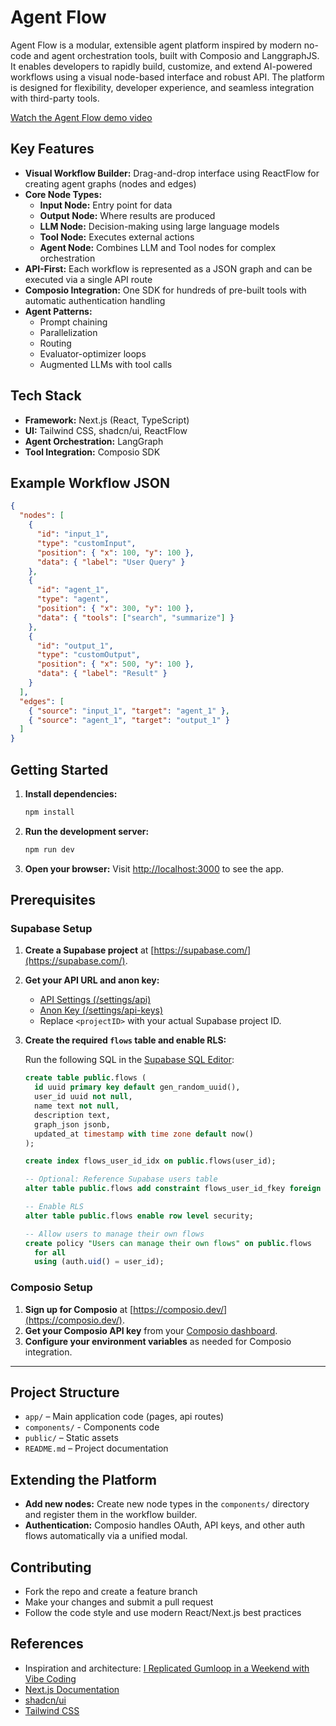 # Agent Flow

Agent Flow is a modular, extensible agent platform inspired by modern no-code and agent orchestration tools, built with Composio and LanggraphJS. It enables developers to rapidly build, customize, and extend AI-powered workflows using a visual node-based interface and robust API. The platform is designed for flexibility, developer experience, and seamless integration with third-party tools.

[Watch the Agent Flow demo video](agent_flow_web.mp4)

## Key Features

- **Visual Workflow Builder:** Drag-and-drop interface using ReactFlow for creating agent graphs (nodes and edges)
- **Core Node Types:**
  - **Input Node:** Entry point for data
  - **Output Node:** Where results are produced
  - **LLM Node:** Decision-making using large language models
  - **Tool Node:** Executes external actions
  - **Agent Node:** Combines LLM and Tool nodes for complex orchestration
- **API-First:** Each workflow is represented as a JSON graph and can be executed via a single API route
- **Composio Integration:** One SDK for hundreds of pre-built tools with automatic authentication handling
- **Agent Patterns:**
  - Prompt chaining
  - Parallelization
  - Routing
  - Evaluator-optimizer loops
  - Augmented LLMs with tool calls

## Tech Stack

- **Framework:** Next.js (React, TypeScript)
- **UI:** Tailwind CSS, shadcn/ui, ReactFlow
- **Agent Orchestration:** LangGraph
- **Tool Integration:** Composio SDK

## Example Workflow JSON

```json
{
  "nodes": [
    {
      "id": "input_1",
      "type": "customInput",
      "position": { "x": 100, "y": 100 },
      "data": { "label": "User Query" }
    },
    {
      "id": "agent_1",
      "type": "agent",
      "position": { "x": 300, "y": 100 },
      "data": { "tools": ["search", "summarize"] }
    },
    {
      "id": "output_1",
      "type": "customOutput",
      "position": { "x": 500, "y": 100 },
      "data": { "label": "Result" }
    }
  ],
  "edges": [
    { "source": "input_1", "target": "agent_1" },
    { "source": "agent_1", "target": "output_1" }
  ]
}
```

## Getting Started

1. **Install dependencies:**

   ```bash
   npm install
   ```

2. **Run the development server:**

   ```bash
   npm run dev
   ```

3. **Open your browser:**
   Visit [http://localhost:3000](http://localhost:3000) to see the app.

## Prerequisites

### Supabase Setup

1. **Create a Supabase project** at [https://supabase.com/](https://supabase.com/).

2. **Get your API URL and anon key:**

   - [API Settings (/settings/api)](https://supabase.com/dashboard/project/<projectID>/settings/api)
   - [Anon Key (/settings/api-keys)](https://supabase.com/dashboard/project/<projectID>/settings/api-keys)
   - Replace `<projectID>` with your actual Supabase project ID.

3. **Create the required `flows` table and enable RLS:**

   Run the following SQL in the [Supabase SQL Editor](https://supabase.com/dashboard/project/<projectID>/sql):

   ```sql
   create table public.flows (
     id uuid primary key default gen_random_uuid(),
     user_id uuid not null,
     name text not null,
     description text,
     graph_json jsonb,
     updated_at timestamp with time zone default now()
   );

   create index flows_user_id_idx on public.flows(user_id);

   -- Optional: Reference Supabase users table
   alter table public.flows add constraint flows_user_id_fkey foreign key (user_id) references auth.users(id);

   -- Enable RLS
   alter table public.flows enable row level security;

   -- Allow users to manage their own flows
   create policy "Users can manage their own flows" on public.flows
     for all
     using (auth.uid() = user_id);
   ```

### Composio Setup

1. **Sign up for Composio** at [https://composio.dev/](https://composio.dev/).
2. **Get your Composio API key** from your [Composio dashboard](https://app.composio.dev/).
3. **Configure your environment variables** as needed for Composio integration.

---

## Project Structure

- `app/` – Main application code (pages, api routes)
- `components/` - Components code
- `public/` – Static assets
- `README.md` – Project documentation

## Extending the Platform

- **Add new nodes:** Create new node types in the `components/` directory and register them in the workflow builder.
- **Authentication:** Composio handles OAuth, API keys, and other auth flows automatically via a unified modal.

## Contributing

- Fork the repo and create a feature branch
- Make your changes and submit a pull request
- Follow the code style and use modern React/Next.js best practices

## References

- Inspiration and architecture: [I Replicated Gumloop in a Weekend with Vibe Coding](https://lex.page/read/17128d4b-b703-4f6e-b5c5-16aa30b38d09)
- [Next.js Documentation](https://nextjs.org/docs)
- [shadcn/ui](https://ui.shadcn.com/)
- [Tailwind CSS](https://tailwindcss.com/)
